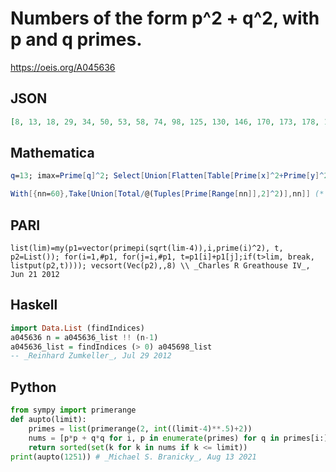 # Numbers of the form p^2 \+ q^2, with p and q primes\.
https://oeis.org/A045636
## JSON
```JSON
[8, 13, 18, 29, 34, 50, 53, 58, 74, 98, 125, 130, 146, 170, 173, 178, 194, 218, 242, 290, 293, 298, 314, 338, 365, 370, 386, 410, 458, 482, 530, 533, 538, 554, 578, 650, 698, 722, 818, 845, 850, 866, 890, 962, 965, 970, 986, 1010, 1058, 1082, 1130, 1202, 1250]
```
## Mathematica
```Mathematica
q=13; imax=Prime[q]^2; Select[Union[Flatten[Table[Prime[x]^2+Prime[y]^2, {x,q}, {y,x}]]], #<=imax&] (* _Vladimir Joseph Stephan Orlovsky_, Apr 20 2011 *)
```
```Mathematica
With[{nn=60},Take[Union[Total/@(Tuples[Prime[Range[nn]],2]^2)],nn]] (* _Harvey P. Dale_, Jan 04 2014 *)
```
## PARI
```PARI
list(lim)=my(p1=vector(primepi(sqrt(lim-4)),i,prime(i)^2), t, p2=List()); for(i=1,#p1, for(j=i,#p1, t=p1[i]+p1[j];if(t>lim, break, listput(p2,t)))); vecsort(Vec(p2),,8) \\ _Charles R Greathouse IV_, Jun 21 2012
```
## Haskell
```Haskell
import Data.List (findIndices)
a045636 n = a045636_list !! (n-1)
a045636_list = findIndices (> 0) a045698_list
-- _Reinhard Zumkeller_, Jul 29 2012
```
## Python
```Python
from sympy import primerange
def aupto(limit):
    primes = list(primerange(2, int((limit-4)**.5)+2))
    nums = [p*p + q*q for i, p in enumerate(primes) for q in primes[i:]]
    return sorted(set(k for k in nums if k <= limit))
print(aupto(1251)) # _Michael S. Branicky_, Aug 13 2021
```
